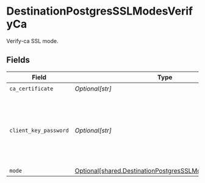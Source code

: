 # DestinationPostgresSSLModesVerifyCa

Verify-ca SSL mode.


## Fields

| Field                                                                                                                          | Type                                                                                                                           | Required                                                                                                                       | Description                                                                                                                    |
| ------------------------------------------------------------------------------------------------------------------------------ | ------------------------------------------------------------------------------------------------------------------------------ | ------------------------------------------------------------------------------------------------------------------------------ | ------------------------------------------------------------------------------------------------------------------------------ |
| `ca_certificate`                                                                                                               | *Optional[str]*                                                                                                                | :heavy_check_mark:                                                                                                             | CA certificate                                                                                                                 |
| `client_key_password`                                                                                                          | *Optional[str]*                                                                                                                | :heavy_minus_sign:                                                                                                             | Password for keystorage. This field is optional. If you do not add it - the password will be generated automatically.          |
| `mode`                                                                                                                         | [Optional[shared.DestinationPostgresSSLModesVerifyCaMode]](undefined/models/shared/destinationpostgressslmodesverifycamode.md) | :heavy_minus_sign:                                                                                                             | N/A                                                                                                                            |